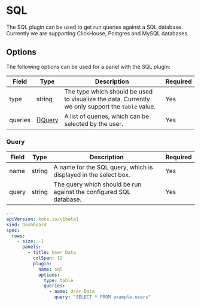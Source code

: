 # SQL

The SQL plugin can be used to get run queries against a SQL database. Currently we are supporting ClickHouse, Postgres and MySQL databases.

## Options

The following options can be used for a panel with the SQL plugin:

| Field | Type | Description | Required |
| ----- | ---- | ----------- | -------- |
| type | string | The type which should be used to visualize the data. Currently we only support the `table` value. | Yes |
| queries | [[]Query](#query) | A list of queries, which can be selected by the user. | Yes |

### Query

| Field | Type | Description | Required |
| ----- | ---- | ----------- | -------- |
| name | string | A name for the SQL query, which is displayed in the select box. | Yes |
| query | string | The query which should be run against the configured SQL database. | Yes |

```yaml
---
apiVersion: kobs.io/v1beta1
kind: Dashboard
spec:
  rows:
    - size: -1
      panels:
        - title: User Data
          colSpan: 12
          plugin:
            name: sql
            options:
              type: table
              queries:
                - name: User Data
                  query: "SELECT * FROM example.users"
```

